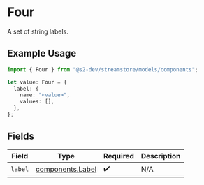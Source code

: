 # Four

A set of string labels.

## Example Usage

```typescript
import { Four } from "@s2-dev/streamstore/models/components";

let value: Four = {
  label: {
    name: "<value>",
    values: [],
  },
};
```

## Fields

| Field                                                | Type                                                 | Required                                             | Description                                          |
| ---------------------------------------------------- | ---------------------------------------------------- | ---------------------------------------------------- | ---------------------------------------------------- |
| `label`                                              | [components.Label](../../models/components/label.md) | :heavy_check_mark:                                   | N/A                                                  |